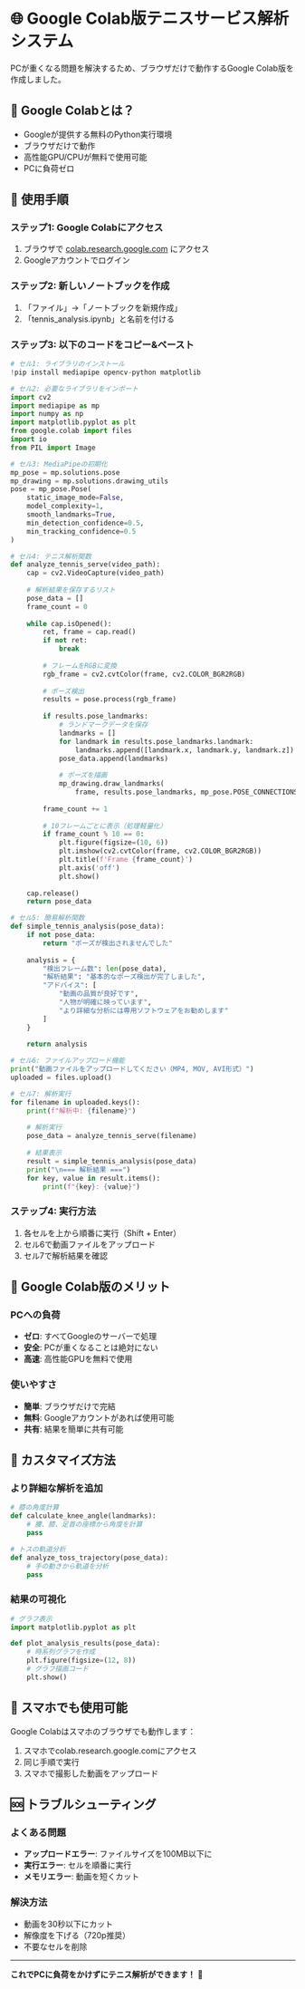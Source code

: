 # 🌐 Google Colab版テニスサービス解析システム

PCが重くなる問題を解決するため、ブラウザだけで動作するGoogle Colab版を作成しました。

## 🚀 Google Colabとは？
- Googleが提供する無料のPython実行環境
- ブラウザだけで動作
- 高性能GPU/CPUが無料で使用可能
- PCに負荷ゼロ

## 📝 使用手順

### ステップ1: Google Colabにアクセス
1. ブラウザで [colab.research.google.com](https://colab.research.google.com) にアクセス
2. Googleアカウントでログイン

### ステップ2: 新しいノートブックを作成
1. 「ファイル」→「ノートブックを新規作成」
2. 「tennis_analysis.ipynb」と名前を付ける

### ステップ3: 以下のコードをコピー&ペースト

```python
# セル1: ライブラリのインストール
!pip install mediapipe opencv-python matplotlib

# セル2: 必要なライブラリをインポート
import cv2
import mediapipe as mp
import numpy as np
import matplotlib.pyplot as plt
from google.colab import files
import io
from PIL import Image

# セル3: MediaPipeの初期化
mp_pose = mp.solutions.pose
mp_drawing = mp.solutions.drawing_utils
pose = mp_pose.Pose(
    static_image_mode=False,
    model_complexity=1,
    smooth_landmarks=True,
    min_detection_confidence=0.5,
    min_tracking_confidence=0.5
)

# セル4: テニス解析関数
def analyze_tennis_serve(video_path):
    cap = cv2.VideoCapture(video_path)
    
    # 解析結果を保存するリスト
    pose_data = []
    frame_count = 0
    
    while cap.isOpened():
        ret, frame = cap.read()
        if not ret:
            break
            
        # フレームをRGBに変換
        rgb_frame = cv2.cvtColor(frame, cv2.COLOR_BGR2RGB)
        
        # ポーズ検出
        results = pose.process(rgb_frame)
        
        if results.pose_landmarks:
            # ランドマークデータを保存
            landmarks = []
            for landmark in results.pose_landmarks.landmark:
                landmarks.append([landmark.x, landmark.y, landmark.z])
            pose_data.append(landmarks)
            
            # ポーズを描画
            mp_drawing.draw_landmarks(
                frame, results.pose_landmarks, mp_pose.POSE_CONNECTIONS)
        
        frame_count += 1
        
        # 10フレームごとに表示（処理軽量化）
        if frame_count % 10 == 0:
            plt.figure(figsize=(10, 6))
            plt.imshow(cv2.cvtColor(frame, cv2.COLOR_BGR2RGB))
            plt.title(f'Frame {frame_count}')
            plt.axis('off')
            plt.show()
    
    cap.release()
    return pose_data

# セル5: 簡易解析関数
def simple_tennis_analysis(pose_data):
    if not pose_data:
        return "ポーズが検出されませんでした"
    
    analysis = {
        "検出フレーム数": len(pose_data),
        "解析結果": "基本的なポーズ検出が完了しました",
        "アドバイス": [
            "動画の品質が良好です",
            "人物が明確に映っています",
            "より詳細な分析には専用ソフトウェアをお勧めします"
        ]
    }
    
    return analysis

# セル6: ファイルアップロード機能
print("動画ファイルをアップロードしてください（MP4, MOV, AVI形式）")
uploaded = files.upload()

# セル7: 解析実行
for filename in uploaded.keys():
    print(f"解析中: {filename}")
    
    # 解析実行
    pose_data = analyze_tennis_serve(filename)
    
    # 結果表示
    result = simple_tennis_analysis(pose_data)
    print("\n=== 解析結果 ===")
    for key, value in result.items():
        print(f"{key}: {value}")
```

### ステップ4: 実行方法
1. 各セルを上から順番に実行（Shift + Enter）
2. セル6で動画ファイルをアップロード
3. セル7で解析結果を確認

## 🎯 Google Colab版のメリット

### PCへの負荷
- **ゼロ**: すべてGoogleのサーバーで処理
- **安全**: PCが重くなることは絶対にない
- **高速**: 高性能GPUを無料で使用

### 使いやすさ
- **簡単**: ブラウザだけで完結
- **無料**: Googleアカウントがあれば使用可能
- **共有**: 結果を簡単に共有可能

## 🔧 カスタマイズ方法

### より詳細な解析を追加
```python
# 膝の角度計算
def calculate_knee_angle(landmarks):
    # 腰、膝、足首の座標から角度を計算
    pass

# トスの軌道分析
def analyze_toss_trajectory(pose_data):
    # 手の動きから軌道を分析
    pass
```

### 結果の可視化
```python
# グラフ表示
import matplotlib.pyplot as plt

def plot_analysis_results(pose_data):
    # 時系列グラフを作成
    plt.figure(figsize=(12, 8))
    # グラフ描画コード
    plt.show()
```

## 📱 スマホでも使用可能

Google Colabはスマホのブラウザでも動作します：
1. スマホでcolab.research.google.comにアクセス
2. 同じ手順で実行
3. スマホで撮影した動画をアップロード

## 🆘 トラブルシューティング

### よくある問題
- **アップロードエラー**: ファイルサイズを100MB以下に
- **実行エラー**: セルを順番に実行
- **メモリエラー**: 動画を短くカット

### 解決方法
- 動画を30秒以下にカット
- 解像度を下げる（720p推奨）
- 不要なセルを削除

---

**これでPCに負荷をかけずにテニス解析ができます！** 🎾

